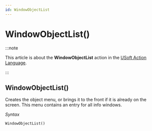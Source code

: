 ```yaml
---
id: WindowObjectList
---
```


# WindowObjectList()




:::note

This article is about the **WindowObjectList** action in the [USoft Action Language](/Task_flow/Action_Language_reference/USoft_Action_Language.md).

:::

## **WindowObjectList()**

Creates the object menu, or brings it to the front if it is already on the screen. This menu contains an entry for all info windows.

*Syntax*

```
WindowObjectList()
```

 